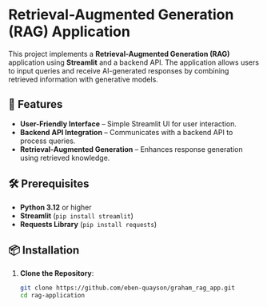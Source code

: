 # Retrieval-Augmented Generation (RAG) Application

This project implements a **Retrieval-Augmented Generation (RAG)** application using **Streamlit** and a backend API. The application allows users to input queries and receive AI-generated responses by combining retrieved information with generative models.

## 🚀 Features

- **User-Friendly Interface** – Simple Streamlit UI for user interaction.
- **Backend API Integration** – Communicates with a backend API to process queries.
- **Retrieval-Augmented Generation** – Enhances response generation using retrieved knowledge.

## 🛠 Prerequisites

- **Python 3.12** or higher
- **Streamlit** (`pip install streamlit`)
- **Requests Library** (`pip install requests`)

## 📦 Installation

1. **Clone the Repository**:

   ```bash
   git clone https://github.com/eben-quayson/graham_rag_app.git
   cd rag-application
